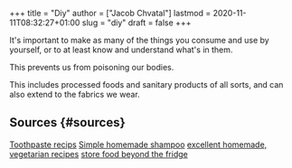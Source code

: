 +++
title = "Diy"
author = ["Jacob Chvatal"]
lastmod = 2020-11-11T08:32:27+01:00
slug = "diy"
draft = false
+++

It's important to make as many of the things you consume and use by yourself, or to at least know and understand what's in them.

This prevents us from poisoning our bodies.

This includes processed foods and sanitary products of all sorts, and can also extend to the fabrics we wear.


## Sources {#sources}

[Toothpaste recips](https://grimgrains.com/site/basic%5Ftoothpaste.html)
[Simple homemade shampoo](https://www.cosmopolitan.com/style-beauty/beauty/a28510392/homemade-diy-shampoo/)
[excellent homemade, vegetarian recipes](https://grimgrains.com/site/home.html#recipes)
[store food beyond the fridge](https://wiki.lowtechlab.org/wiki/Garde-Manger/en)
